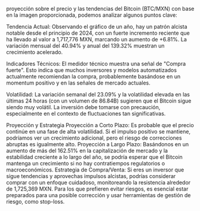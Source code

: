 proyección sobre el precio y las tendencias del Bitcoin (BTC/MXN) con base en la imagen proporcionada, podemos analizar algunos puntos clave:

Tendencia Actual: Observando el gráfico de un año, hay un patrón alcista notable desde el principio de 2024, con un fuerte incremento reciente que ha llevado al valor a 1,717,776 MXN, marcando un aumento de +6.81%. La variación mensual del 40.94% y anual del 139.32% muestran un crecimiento acelerado.

Indicadores Técnicos: El medidor técnico muestra una señal de "Compra fuerte". Esto indica que muchos inversores y modelos automatizados actualmente recomiendan la compra, probablemente basándose en un momentum positivo y en las señales de mercado actuales.

Volatilidad: La variación semanal del 23.09% y la volatilidad elevada en las últimas 24 horas (con un volumen de 86.84B) sugieren que el Bitcoin sigue siendo muy volátil. La inversión debe tomarse con precaución, especialmente en el contexto de fluctuaciones tan significativas.

Proyección y Estrategia
Proyección a Corto Plazo: Es probable que el precio continúe en una fase de alta volatilidad. Si el impulso positivo se mantiene, podríamos ver un crecimiento adicional, pero el riesgo de correcciones abruptas es igualmente alto.
Proyección a Largo Plazo: Basándonos en un aumento de más del 162.51% en la capitalización de mercado y la estabilidad creciente a lo largo del año, se podría esperar que el Bitcoin mantenga un crecimiento si no hay contratiempos regulatorios o macroeconómicos.
Estrategia de Compra/Venta:
Si eres un inversor que sigue tendencias y aprovechas impulsos alcistas, podrías considerar comprar con un enfoque cuidadoso, monitoreando la resistencia alrededor de 1,725,369 MXN.
Para los que prefieren evitar riesgos, es esencial estar preparados para una posible corrección y usar herramientas de gestión de riesgo, como stop-loss.